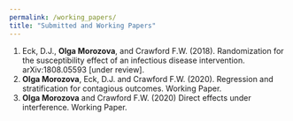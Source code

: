 ```yaml
---
permalink: /working_papers/
title: "Submitted and Working Papers"
---
```


1. Eck, D.J., **Olga Morozova**, and Crawford F.W. (2018). Randomization for the susceptibility effect of an infectious disease intervention. arXiv:1808.05593 [under review]. 
2. **Olga Morozova**, Eck, D.J. and Crawford F.W. (2020). Regression and stratification for contagious outcomes. Working Paper.
3. **Olga Morozova** and Crawford F.W. (2020) Direct effects under interference. Working Paper.
